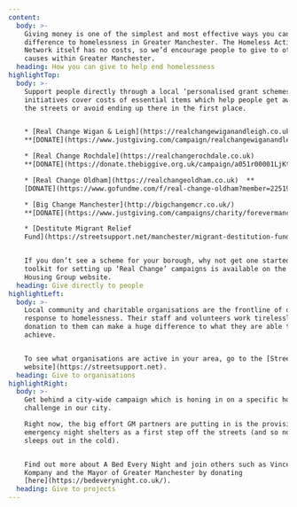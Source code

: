 ```yaml
---
content:
  body: >-
    Giving money is one of the simplest and most effective ways you can make a
    difference to homelessness in Greater Manchester. The Homeless Action
    Network itself has no costs, so we’d encourage people to give to other
    causes within Greater Manchester.
  heading: How you can give to help end homelessness
highlightTop:
  body: >-
    Support people directly through a local ‘personalised grant schemes’. These
    initiatives cover costs of essential items which help people get away from
    the streets or avoid ending up there in the first place.


    * [Real Change Wigan & Leigh](https://realchangewiganandleigh.co.uk)  
    **[DONATE](https://www.justgiving.com/campaign/realchangewiganandleigh)**

    * [Real Change Rochdale](https://realchangerochdale.co.uk)  
    **[DONATE](https://donate.thebiggive.org.uk/campaign/a051r00001LjKtPAAV)**

    * [Real Change Oldham](https://realchangeoldham.co.uk)  **
    [DONATE](https://www.gofundme.com/f/real-change-oldham?member=2251952)**

    * [Big Change Manchester](http://bigchangemcr.co.uk/)  
    **[DONATE](https://www.justgiving.com/campaigns/charity/forevermanchester/bigchangemcr)**

    * [Destitute Migrant Relief
    Fund](https://streetsupport.net/manchester/migrant-destitution-fund/)


    If you don’t see a scheme for your borough, why not get one started? A
    toolkit for setting up ‘Real Change’ campaigns is available on the Riverside
    Housing Group website.
  heading: Give directly to people
highlightLeft:
  body: >-
    Local community and charitable organisations are the frontline of our
    response to homelessness. Their staff and volunteers work tirelessly, and a
    donation to them can make a huge difference to what they are able to
    achieve.


    To see what organisations are active in your area, go to the [Street Support
    website](https://streetsupport.net).
  heading: Give to organisations
highlightRight:
  body: >-
    Get behind a city-wide campaign which is honing in on a specific homeless
    challenge in our city.

    Right now, the big effort GM partners are putting in is the provision of
    emergency night shelters as a first step off the streets (and so no one
    sleeps out in the cold).


    Find out more about A Bed Every Night and join others such as Vincent
    Kompany and the Mayor of Greater Manchester by donating
    [here](https://bedeverynight.co.uk/).
  heading: Give to projects
---
```


